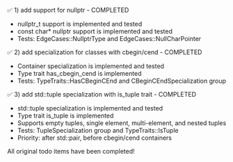 ✅ 1) add support for nullptr - COMPLETED
   - nullptr_t support is implemented and tested
   - const char* nullptr support is implemented and tested
   - Tests: EdgeCases::NullptrType and EdgeCases::NullCharPointer
   
✅ 2) add specialization for classes with cbegin/cend - COMPLETED
   - Container specialization is implemented and tested
   - Type trait has_cbegin_cend<T> is implemented
   - Tests: TypeTraits::HasCBeginCEnd and CBeginCEndSpecialization group

✅ 3) add std::tuple specialization with is_tuple trait - COMPLETED
   - std::tuple specialization is implemented and tested
   - Type trait is_tuple<T> is implemented
   - Supports empty tuples, single element, multi-element, and nested tuples
   - Tests: TupleSpecialization group and TypeTraits::IsTuple
   - Priority: after std::pair, before cbegin/cend containers

All original todo items have been completed!
